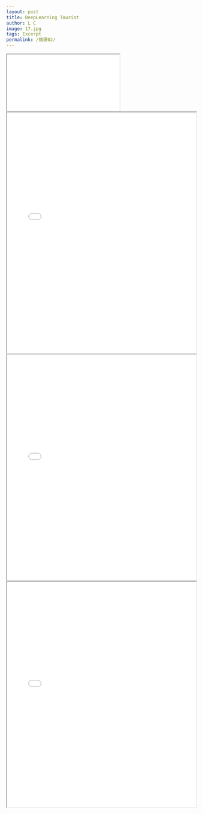 ```yaml
---
layout: post
title: DeepLearning Tourist
author: L C
image: 17.jpg
tags: Excerpt
permalink: /摘录02/
---
```



<iframe src="/vedio/Caravan - a_hisa听蛙纯音乐网.mp3" autostart="false" loop="true" style="display:none loop:true"></iframe>  

<center>
<iframe src="/vedio/Neural Networks and Deep Learning.pdf" width="100%" height=640 type="application/pdf">
<object data="/vedio/Neural Networks and Deep Learning.pdf" width="100%" height=600 type="application/pdf"></object>
</iframe>
<br>
<center>
<iframe src="/vedio/Coursera 1.pdf" width="100%" height=600 type="application/pdf">
<object data="/vedio/Coursera 1.pdf" width="100%" height=600 type="application/pdf"></object>
</iframe>
<br>
<center>
<iframe src="/vedio/Coursera 2.pdf" width="100%" height=600 type="application/pdf">
<object data="/vedio/Coursera 2.pdf" width="100%" height=600 type="application/pdf"></object>
</iframe>
